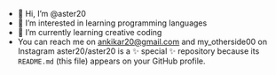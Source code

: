 - 👋 Hi, I’m @aster20
- 👀 I’m interested in learning programming languages
- 🌱 I’m currently learning creative coding
- You can reach me on ankikar20@gmail.com and my_otherside00 on Instagram
aster20/aster20 is a ✨ special ✨ repository because its `README.md` (this file) appears on your GitHub profile.
